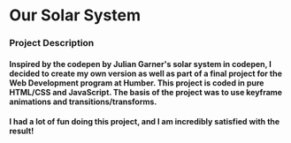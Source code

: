 # Our Solar System

### Project Description

#### Inspired by the codepen by Julian Garner's solar system in codepen, I decided to create my own version as well as part of a final project for the Web Development program at Humber. This project is coded in pure HTML/CSS and JavaScript. The basis of the project was to use keyframe animations and transitions/transforms.

#### I had a lot of fun doing this project, and I am incredibly satisfied with the result!

